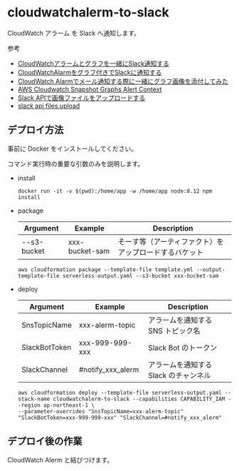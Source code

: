 # cloudwatchalerm-to-slack

CloudWatch アラーム を Slack へ通知します。

参考
- [CloudWatchアラームとグラフを一緒にSlack通知する](https://qiita.com/hayao_k/items/026e704b5fad3037aea0)
- [CloudWatchAlarmをグラフ付きでSlackに通知する](https://tech.fusic.co.jp/cloud/cloudwatch-snapshot-graph-to-slack/)
- [CloudWatch Alarmでメール通知する際に一緒にグラフ画像を添付してみた](https://dev.classmethod.jp/cloud/aws/cloudwatch-snapshot-graph/)
- [AWS Cloudwatch Snapshot Graphs Alert Context](https://github.com/aws-samples/aws-cloudwatch-snapshot-graphs-alert-context)
- [Slack APIで画像ファイルをアップロードする](http://iyuichi.hatenablog.jp/entry/2016/06/14/195651)
- [slack api files.upload](https://api.slack.com/methods/files.upload)

## デプロイ方法

事前に Docker をインストールしてください。

コマンド実行時の重要な引数のみを説明します。

- install

    ```
    docker run -it -v $(pwd):/home/app -w /home/app node:8.12 npm install
    ```

- package

    | Argument | Example | Description |
    |---|---|---|
    | --s3-bucket | xxx-bucket-sam | そーす等（アーティファクト）をアップロードするバケット |

    ```
    aws cloudformation package --template-file template.yml --output-template-file serverless-output.yaml --s3-bucket xxx-bucket-sam
    ```

- deploy

    | Argument | Example | Description |
    |---|---|---|
    | SnsTopicName  | xxx-alerm-topic   | アラームを通知する SNS トピック名 |
    | SlackBotToken | xxx-999-999-xxx   | Slack Bot のトークン |
    | SlackChannel  | #notify_xxx_alerm | アラームを通知する Slack のチャンネル |

    ```
    aws cloudformation deploy --template-file serverless-output.yaml --stack-name cloudwatchalerm-to-slack --capabilities CAPABILITY_IAM --region ap-northeast-1 \
    --parameter-overrides "SnsTopicName=xxx-alerm-topic" "SlackBotToken=xxx-999-999-xxx" "SlackChannel=#notify_xxx_alerm"
    ```

## デプロイ後の作業

CloudWatch Alerm と結びつけます。
